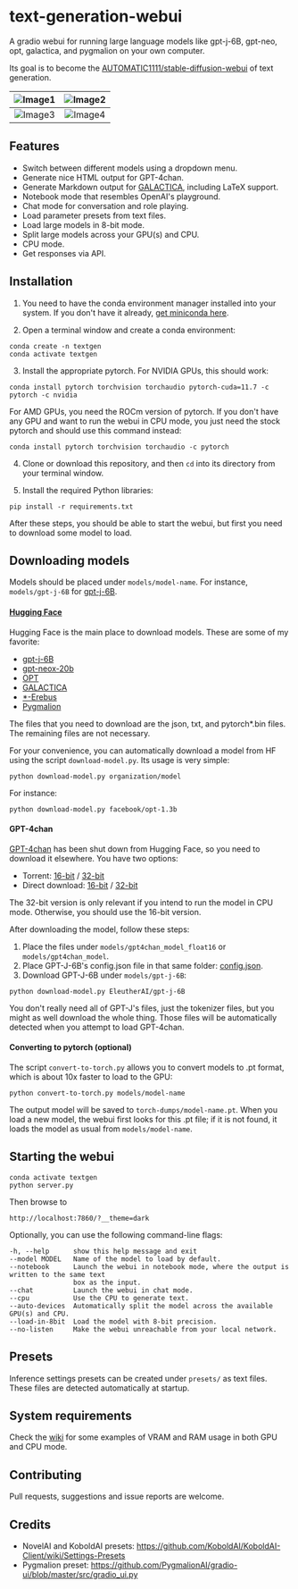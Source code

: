 # text-generation-webui

A gradio webui for running large language models like gpt-j-6B, gpt-neo, opt, galactica, and pygmalion on your own computer.

Its goal is to become the [AUTOMATIC1111/stable-diffusion-webui](https://github.com/AUTOMATIC1111/stable-diffusion-webui) of text generation.

|![Image1](https://github.com/oobabooga/text-generation-webui/raw/main/screenshots/qa.png) | ![Image2](https://github.com/oobabooga/text-generation-webui/raw/main/screenshots/chat.png) |
|:---:|:---:|
|![Image3](https://github.com/oobabooga/text-generation-webui/raw/main/screenshots/gpt4chan.png) | ![Image4](https://github.com/oobabooga/text-generation-webui/raw/main/screenshots/galactica.png) |

## Features

* Switch between different models using a dropdown menu.
* Generate nice HTML output for GPT-4chan.
* Generate Markdown output for [GALACTICA](https://github.com/paperswithcode/galai), including LaTeX support.
* Notebook mode that resembles OpenAI's playground.
* Chat mode for conversation and role playing.
* Load parameter presets from text files.
* Load large models in 8-bit mode.
* Split large models across your GPU(s) and CPU.
* CPU mode.
* Get responses via API.

## Installation

1. You need to have the conda environment manager installed into your system. If you don't have it already, [get miniconda here](https://docs.conda.io/en/latest/miniconda.html).

2. Open a terminal window and create a conda environment:

```
conda create -n textgen
conda activate textgen
```

3. Install the appropriate pytorch. For NVIDIA GPUs, this should work:

```
conda install pytorch torchvision torchaudio pytorch-cuda=11.7 -c pytorch -c nvidia
```

For AMD GPUs, you need the ROCm version of pytorch. If you don't have any GPU and want to run the webui in CPU mode, you just need the stock pytorch and should use this command instead:

```
conda install pytorch torchvision torchaudio -c pytorch
```

4. Clone or download this repository, and then `cd` into its directory from your terminal window.

5. Install the required Python libraries:

```
pip install -r requirements.txt
```

After these steps, you should be able to start the webui, but first you need to download some model to load.

## Downloading models

Models should be placed under `models/model-name`. For instance, `models/gpt-j-6B` for [gpt-j-6B](https://huggingface.co/EleutherAI/gpt-j-6B/tree/main).

#### [Hugging Face](https://huggingface.co/models?pipeline_tag=text-generation&sort=downloads)

Hugging Face is the main place to download models. These are some of my favorite:

* [gpt-j-6B](https://huggingface.co/EleutherAI/gpt-j-6B/tree/main)
* [gpt-neox-20b](https://huggingface.co/EleutherAI/gpt-neox-20b/tree/main)
* [OPT](https://huggingface.co/models?search=facebook/opt)
* [GALACTICA](https://huggingface.co/models?search=facebook/galactica)
* [\*-Erebus](https://huggingface.co/models?search=erebus)
* [Pygmalion](https://huggingface.co/models?search=pygmalion)

The files that you need to download are the json, txt, and pytorch\*.bin files. The remaining files are not necessary.

For your convenience, you can automatically download a model from HF using the script `download-model.py`. Its usage is very simple:

    python download-model.py organization/model

For instance:

    python download-model.py facebook/opt-1.3b

#### GPT-4chan

[GPT-4chan](https://huggingface.co/ykilcher/gpt-4chan) has been shut down from Hugging Face, so you need to download it elsewhere. You have two options:

* Torrent: [16-bit](https://archive.org/details/gpt4chan_model_float16) / [32-bit](https://archive.org/details/gpt4chan_model)
* Direct download: [16-bit](https://theswissbay.ch/pdf/_notpdf_/gpt4chan_model_float16/) / [32-bit](https://theswissbay.ch/pdf/_notpdf_/gpt4chan_model/)

The 32-bit version is only relevant if you intend to run the model in CPU mode. Otherwise, you should use the 16-bit version.

After downloading the model, follow these steps:

1. Place the files under `models/gpt4chan_model_float16` or `models/gpt4chan_model`.
2. Place GPT-J-6B's config.json file in that same folder: [config.json](https://huggingface.co/EleutherAI/gpt-j-6B/raw/main/config.json).
3. Download GPT-J-6B under `models/gpt-j-6B`:

```
python download-model.py EleutherAI/gpt-j-6B
```

You don't really need all of GPT-J's files, just the tokenizer files, but you might as well download the whole thing. Those files will be automatically detected when you attempt to load GPT-4chan.

#### Converting to pytorch (optional)

The script `convert-to-torch.py` allows you to convert models to .pt format, which is about 10x faster to load to the GPU:

    python convert-to-torch.py models/model-name

The output model will be saved to `torch-dumps/model-name.pt`. When you load a new model, the webui first looks for this .pt file; if it is not found, it loads the model as usual from `models/model-name`. 

## Starting the webui

    conda activate textgen
    python server.py

Then browse to 

`http://localhost:7860/?__theme=dark`

Optionally, you can use the following command-line flags:

```
-h, --help      show this help message and exit
--model MODEL   Name of the model to load by default.
--notebook      Launch the webui in notebook mode, where the output is written to the same text
                box as the input.
--chat          Launch the webui in chat mode.
--cpu           Use the CPU to generate text.
--auto-devices  Automatically split the model across the available GPU(s) and CPU.
--load-in-8bit  Load the model with 8-bit precision.
--no-listen     Make the webui unreachable from your local network.
```

## Presets

Inference settings presets can be created under `presets/` as text files. These files are detected automatically at startup.

## System requirements

Check the [wiki](https://github.com/oobabooga/text-generation-webui/wiki/System-requirements) for some examples of VRAM and RAM usage in both GPU and CPU mode.

## Contributing

Pull requests, suggestions and issue reports are welcome.

## Credits

- NovelAI and KoboldAI presets: https://github.com/KoboldAI/KoboldAI-Client/wiki/Settings-Presets
- Pygmalion preset: https://github.com/PygmalionAI/gradio-ui/blob/master/src/gradio_ui.py

